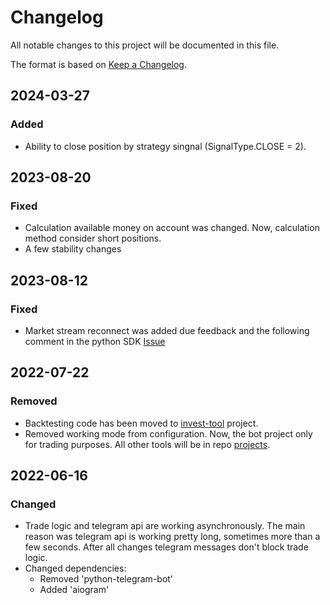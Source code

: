 # Changelog

All notable changes to this project will be documented in this file.

The format is based on [Keep a Changelog](https://keepachangelog.com/en/1.0.0/).

## 2024-03-27
### Added
- Ability to close position by strategy singnal (SignalType.CLOSE = 2). 

## 2023-08-20
### Fixed
- Calculation available money on account was changed. Now, calculation method consider short positions.
- A few stability changes

## 2023-08-12
### Fixed
- Market stream reconnect was added due feedback and the following comment in the python SDK [Issue](https://github.com/Tinkoff/invest-python/issues/210#issuecomment-1482780561)

## 2022-07-22
### Removed
- Backtesting code has been moved to
[invest-tool](https://github.com/EIDiamond/invest-tools/tree/main/backtesting/tinkoff_historic_candles_py) project. 
- Removed working mode from configuration. 
Now, the bot project only for trading purposes. 
All other tools will be in repo [projects](https://github.com/EIDiamond).   

## 2022-06-16
### Changed
- Trade logic and telegram api are working asynchronously. 
The main reason was telegram api is working pretty long, sometimes more than a few seconds.
After all changes telegram messages don't block trade logic.
- Changed dependencies: 
  - Removed 'python-telegram-bot'
  - Added 'aiogram' 
